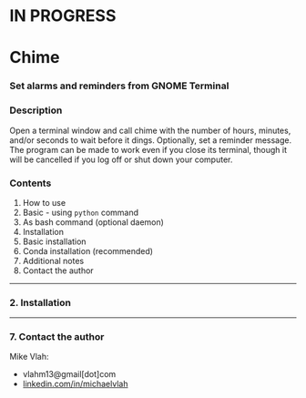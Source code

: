 # **IN PROGRESS**

# **Chime**

### Set alarms and reminders from GNOME Terminal
### **Description**

Open a terminal window and call chime with the
number of hours, minutes, and/or seconds to wait before it dings.
Optionally, set a reminder message.  The program can be made to work even
if you close its terminal, though it will be cancelled if you log off or
shut down your computer.

### **Contents**
1. How to use
  1. Basic - using `python` command
  2. As bash command (optional daemon)
2. Installation
  1. Basic installation
  2. Conda installation (recommended)
3.  Additional notes
4.  Contact the author

---

### **2. Installation**

---
### **7. Contact the author**
Mike Vlah: 
+ vlahm13@gmail[dot]com
+ [linkedin.com/in/michaelvlah](linkedin.com/in/michaelvlah)
